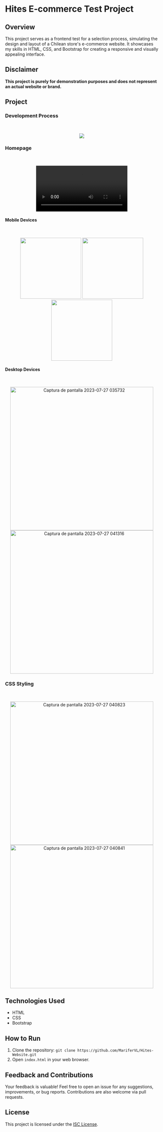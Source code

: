 # Hites E-commerce Test Project

## Overview
This project serves as a frontend test for a selection process, simulating the design and layout of a Chilean store's e-commerce website. It showcases my skills in HTML, CSS, and Bootstrap for creating a responsive and visually appealing interface.

## Disclaimer
**This project is purely for demonstration purposes and does not represent an actual website or brand.**

## Project

### Development Process

<br><p align="center">
<img src="https://github.com/MariferVL/Hites-Website/assets/99364311/5d4b9662-5095-4716-939b-99ed731ea561"/>
</p>

### Homepage 

<br><div align="center">
  <video src="https://github.com/MariferVL/Hites-Website/assets/99364311/dca2fd2f-b4f5-43ee-aff1-d992faa35c76" width="300" />
</div>






#### Mobile Devices 

<br><p align="center">
<img src="https://github.com/MariferVL/Hites-Website/assets/99364311/d750e180-ad27-4a99-9833-5d9e49e8f9b2"  width="200"/>
<img src="https://github.com/MariferVL/Hites-Website/assets/99364311/ecb3e185-44c1-4ebd-b21d-11f17ae19ba7"  width="200"/>
<img src="https://github.com/MariferVL/Hites-Website/assets/99364311/ef031fef-0d94-43c5-bd67-765ff10bea1c"  width="200"/>
</p>

#### Desktop Devices 

<br><p align="center">
<img width="470" alt="Captura de pantalla 2023-07-27 035732" src="https://github.com/MariferVL/Hites-Website/assets/99364311/58b04d1f-65c2-41fa-9458-2a3d4a628552">
<img width="470" alt="Captura de pantalla 2023-07-27 041316" src="https://github.com/MariferVL/Hites-Website/assets/99364311/4f570c59-5ad3-4823-ad63-6fbfad66e521">
</p>

### CSS Styling

<br><p align="center">
<img width="470" alt="Captura de pantalla 2023-07-27 040823" src="https://github.com/MariferVL/Hites-Website/assets/99364311/0044e809-9b0c-4e58-9883-957692976779">
<img width="470" alt="Captura de pantalla 2023-07-27 040841" src="https://github.com/MariferVL/Hites-Website/assets/99364311/51e14e6f-0639-4959-971d-85531f15f6c3">
</p>

## Technologies Used
- HTML
- CSS
- Bootstrap

## How to Run
1. Clone the repository: `git clone https://github.com/MariferVL/Hites-Website.git`
2. Open `index.html` in your web browser.


## Feedback and Contributions
Your feedback is valuable! Feel free to open an issue for any suggestions, improvements, or bug reports. Contributions are also welcome via pull requests.

## License
This project is licensed under the [ISC License](./LICENSE).

